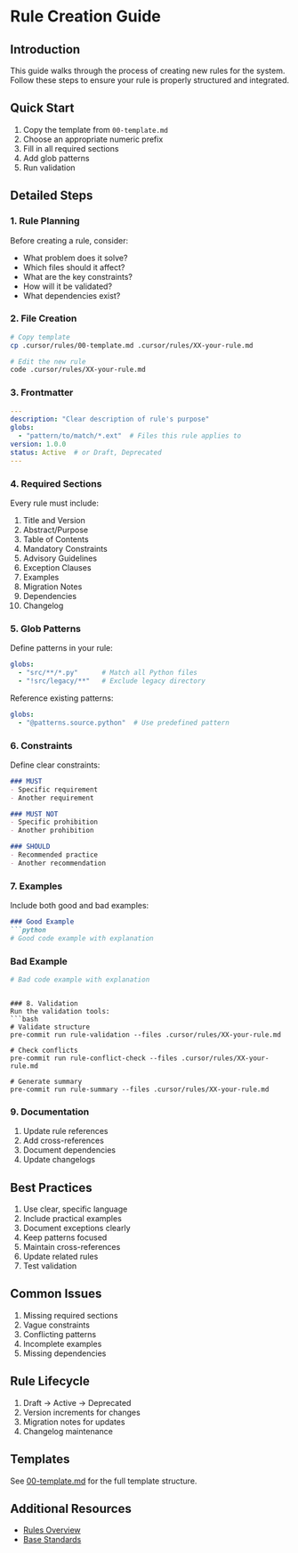 # Rule Creation Guide

## Introduction
This guide walks through the process of creating new rules for the system. Follow these steps to ensure your rule is properly structured and integrated.

## Quick Start
1. Copy the template from `00-template.md`
2. Choose an appropriate numeric prefix
3. Fill in all required sections
4. Add glob patterns
5. Run validation

## Detailed Steps

### 1. Rule Planning
Before creating a rule, consider:
- What problem does it solve?
- Which files should it affect?
- What are the key constraints?
- How will it be validated?
- What dependencies exist?

### 2. File Creation
```bash
# Copy template
cp .cursor/rules/00-template.md .cursor/rules/XX-your-rule.md

# Edit the new rule
code .cursor/rules/XX-your-rule.md
```

### 3. Frontmatter
```yaml
---
description: "Clear description of rule's purpose"
globs:
  - "pattern/to/match/*.ext"  # Files this rule applies to
version: 1.0.0
status: Active  # or Draft, Deprecated
---
```

### 4. Required Sections
Every rule must include:
1. Title and Version
2. Abstract/Purpose
3. Table of Contents
4. Mandatory Constraints
5. Advisory Guidelines
6. Exception Clauses
7. Examples
8. Migration Notes
9. Dependencies
10. Changelog

### 5. Glob Patterns
Define patterns in your rule:
```yaml
globs:
  - "src/**/*.py"      # Match all Python files
  - "!src/legacy/**"   # Exclude legacy directory
```

Reference existing patterns:
```yaml
globs:
  - "@patterns.source.python"  # Use predefined pattern
```

### 6. Constraints
Define clear constraints:

```markdown
### MUST
- Specific requirement
- Another requirement

### MUST NOT
- Specific prohibition
- Another prohibition

### SHOULD
- Recommended practice
- Another recommendation
```

### 7. Examples
Include both good and bad examples:

```markdown
### Good Example
```python
# Good code example with explanation
```

### Bad Example
```python
# Bad code example with explanation
```
```

### 8. Validation
Run the validation tools:
```bash
# Validate structure
pre-commit run rule-validation --files .cursor/rules/XX-your-rule.md

# Check conflicts
pre-commit run rule-conflict-check --files .cursor/rules/XX-your-rule.md

# Generate summary
pre-commit run rule-summary --files .cursor/rules/XX-your-rule.md
```

### 9. Documentation
1. Update rule references
2. Add cross-references
3. Document dependencies
4. Update changelogs

## Best Practices
1. Use clear, specific language
2. Include practical examples
3. Document exceptions clearly
4. Keep patterns focused
5. Maintain cross-references
6. Update related rules
7. Test validation

## Common Issues
1. Missing required sections
2. Vague constraints
3. Conflicting patterns
4. Incomplete examples
5. Missing dependencies

## Rule Lifecycle
1. Draft -> Active -> Deprecated
2. Version increments for changes
3. Migration notes for updates
4. Changelog maintenance

## Templates
See [00-template.md](../../.cursor/rules/00-template.md) for the full template structure.

## Additional Resources
- [Rules Overview](overview.md)
- [Base Standards](../../.cursor/rules/02-base.md)
